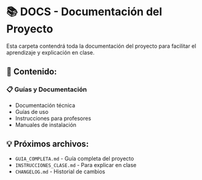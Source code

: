 # 📚 DOCS - Documentación del Proyecto

Esta carpeta contendrá toda la documentación del proyecto para facilitar el aprendizaje y explicación en clase.

## 📂 Contenido:

### 📋 Guías y Documentación
- Documentación técnica
- Guías de uso
- Instrucciones para profesores
- Manuales de instalación

## 💡 Próximos archivos:
- `GUIA_COMPLETA.md` - Guía completa del proyecto
- `INSTRUCCIONES_CLASE.md` - Para explicar en clase
- `CHANGELOG.md` - Historial de cambios
